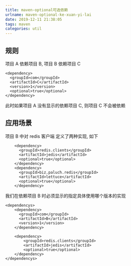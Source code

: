 ```yaml
---
title: maven-optional可选依赖
urlname: maven-optional-ke-xuan-yi-lai
date: 2019-12-11 21:38:05
tags: maven
categories: util
---
```

## 规则
项目 A 依赖项目 B, 项目 B 依赖项目 C
```
<dependency>
  <groupId>com</groupId>
  <artifactId>C</artifactId>
  <version>1</version>
  <optional>true</optional>
</dependency>
```
此时如果项目 A 没有显示的依赖项目 C, 则项目 C 不会被依赖

<!--more-->

## 应用场景
项目 B 中对 redis 客户端 定义了两种实现, 如下
```
    <dependency>
      <groupId>redis.clients</groupId>
      <artifactId>jedis</artifactId>
      <optional>true</optional>
    </dependency>
    <dependency>
      <groupId>biz.paluch.redis</groupId>
      <artifactId>lettuce</artifactId>
      <optional>true</optional>
    </dependency>
```

我们在依赖项目 B 时必须显示的指定具体使用哪个版本的实现
```
<dependencys>
    <dependency>
      <groupId>com</groupId>
      <artifactId>B</artifactId>
      <version>1</version>
    </dependency>
    
    <dependency>
        <groupId>redis.clients</groupId>
        <artifactId>jedis</artifactId>
        <optional>true</optional>
    </dependency>
</dependencys>
```

